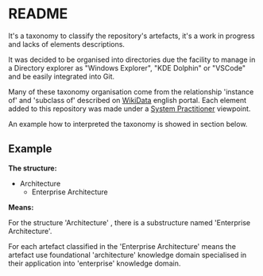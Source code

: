# README

It's a taxonomy to classify the repository's artefacts, it's a work in progress and lacks of elements descriptions.

It was decided to be organised into directories due the facility to manage in a Directory explorer as "Windows Explorer", "KDE Dolphin" or "VSCode" and be easily integrated into Git.

Many of these taxonomy organisation come from the relationship 'instance of' and 'subclass of' described on [WikiData](https://www.wikidata.org/wiki/Wikidata:Main_Page) english portal. Each element added to this repository was made under a [System Practitioner](../Viewpoints/Engineering/Systems%20Engineering/System%20Practitioner.md) viewpoint.

An example how to interpreted the taxonomy is showed in section below.

## Example

**The structure:**

- Architecture
  - Enterprise Architecture

**Means:**

For the structure 'Architecture' , there is a substructure named 'Enterprise Architecture'.

For each artefact classified in the 'Enterprise Architecture' means the artefact use foundational 'architecture' knowledge domain specialised in their application into 'enterprise' knowledge domain.
